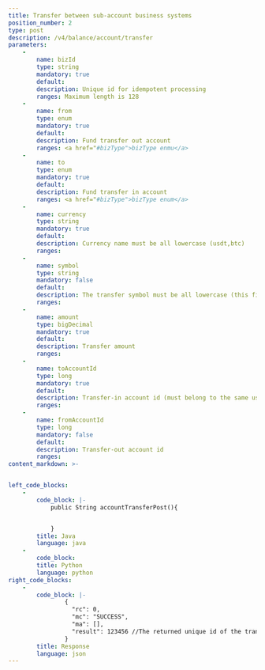 ```yaml
---
title: Transfer between sub-account business systems
position_number: 2
type: post
description: /v4/balance/account/transfer
parameters:
    -
        name: bizId
        type: string
        mandatory: true
        default:
        description: Unique id for idempotent processing
        ranges: Maximum length is 128
    -
        name: from
        type: enum
        mandatory: true
        default: 
        description: Fund transfer out account
        ranges: <a href="#bizType">bizType enmu</a>
    -
        name: to
        type: enum
        mandatory: true
        default: 
        description: Fund transfer in account
        ranges: <a href="#bizType">bizType enum</a>
    -
        name: currency
        type: string
        mandatory: true
        default:
        description: Currency name must be all lowercase (usdt,btc)
        ranges:
    -
        name: symbol
        type: string
        mandatory: false
        default:
        description: The transfer symbol must be all lowercase (this field must be passed if one of the transfer-in and transfer-out parties is leverage)
        ranges:
    -
        name: amount
        type: bigDecimal
        mandatory: true
        default:
        description: Transfer amount
        ranges:
    -
        name: toAccountId
        type: long
        mandatory: true
        default:
        description: Transfer-in account id (must belong to the same user as the transfer-out account ID)
        ranges:
    -
        name: fromAccountId
        type: long
        mandatory: false
        default:
        description: Transfer-out account id
        ranges: 
content_markdown: >-


left_code_blocks:
    -
        code_block: |-
            public String accountTransferPost(){


            }
        title: Java
        language: java
    -
        code_block:
        title: Python
        language: python
right_code_blocks:
    -
        code_block: |-
                {
                  "rc": 0,
                  "mc": "SUCCESS",
                  "ma": [],
                  "result": 123456 //The returned unique id of the transfer, it is recommended to store it for reconciliation
                }
        title: Response
        language: json
---
```

